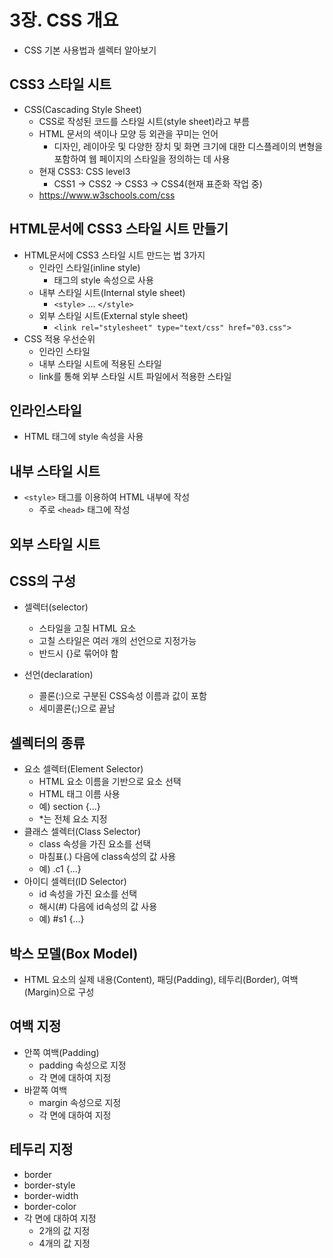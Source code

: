 # 3장. CSS 개요

- CSS 기본 사용법과 셀렉터 알아보기


## CSS3 스타일 시트
- CSS(Cascading Style Sheet)
  - CSS로 작성된 코드를 스타일 시트(style sheet)라고 부름
  - HTML 문서의 색이나 모양 등 외관을 꾸미는 언어
    - 디자인, 레이아웃 및 다양한 장치 및 화면 크기에 대한 디스플레이의 변형을 포함하여 웹 페이지의 스타일을 정의하는 데 사용
  - 현재 CSS3: CSS level3
    - CSS1 -> CSS2 -> CSS3 -> CSS4(현재 표준화 작업 중)
  - https://www.w3schools.com/css

## HTML문서에 CSS3 스타일 시트 만들기
- HTML문서에 CSS3 스타일 시트 만드는 법 3가지
  - 인라인 스타일(inline style)
    - 태그의 style 속성으로 사용
  - 내부 스타일 시트(Internal style sheet)
    - `<style>` ... `</style>`
  - 외부 스타일 시트(External style sheet)
    - `<link rel="stylesheet" type="text/css" href="03.css">`
- CSS 적용 우선순위
  - 인라인 스타일
  - 내부 스타일 시트에 적용된 스타일
  - link를 통해 외부 스타일 시트 파일에서 적용한 스타일

## 인라인스타일
- HTML 태그에 style 속성을 사용

## 내부 스타일 시트
- `<style>` 태그를 이용하여 HTML 내부에 작성
  - 주로 `<head>` 태그에 작성

## 외부 스타일 시트

## CSS의 구성
- 셀렉터(selector)
  - 스타일을 고칠 HTML 요소
  - 고칠 스타일은 여러 개의 선언으로 지정가능
  - 반드시 {}로 묶어야 함

- 선언(declaration)
  - 콜론(:)으로 구분된 CSS속성 이름과 값이 포함
  - 세미콜론(;)으로 끝남

## 셀렉터의 종류
- 요소 셀렉터(Element Selector)
  - HTML 요소 이름을 기반으로 요소 선택
  - HTML 태그 이름 사용
  - 예) section {...}
  - *는 전체 요소 지정
- 클래스 셀렉터(Class Selector)
  - class 속성을 가진 요소를 선택
  - 마침표(.) 다음에 class속성의 값 사용
  - 예) .c1 {...}
- 아이디 셀렉터(ID Selector)
  - id 속성을 가진 요소를 선택
  - 해시(#) 다음에 id속성의 값 사용
  - 예) #s1 {...}

## 박스 모델(Box Model)
- HTML 요소의 실제 내용(Content), 패딩(Padding), 테두리(Border), 여백(Margin)으로 구성

## 여백 지정
- 안쪽 여백(Padding)
  - padding 속성으로 지정
  - 각 면에 대하여 지정
- 바깥쪽 여백
  - margin 속성으로 지정
  - 각 면에 대하여 지정

## 테두리 지정
- border
- border-style
- border-width
- border-color
- 각 면에 대하여 지정
  - 2개의 값 지정
  - 4개의 값 지정
